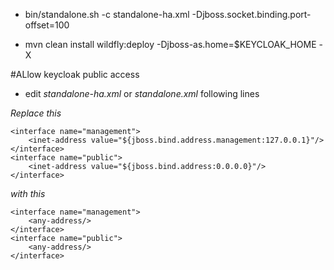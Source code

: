 - bin/standalone.sh -c standalone-ha.xml -Djboss.socket.binding.port-offset=100

- mvn clean install wildfly:deploy -Djboss-as.home=$KEYCLOAK_HOME -X

#ALlow keycloak public access

- edit *standalone-ha.xml* or *standalone.xml* following lines

*Replace this*
```
<interface name="management">
	<inet-address value="${jboss.bind.address.management:127.0.0.1}"/>
</interface>
<interface name="public">
	<inet-address value="${jboss.bind.address:0.0.0.0}"/>
</interface>
```

*with this*
```
<interface name="management">
	<any-address/>
</interface>
<interface name="public">
	<any-address/>
</interface>
```

